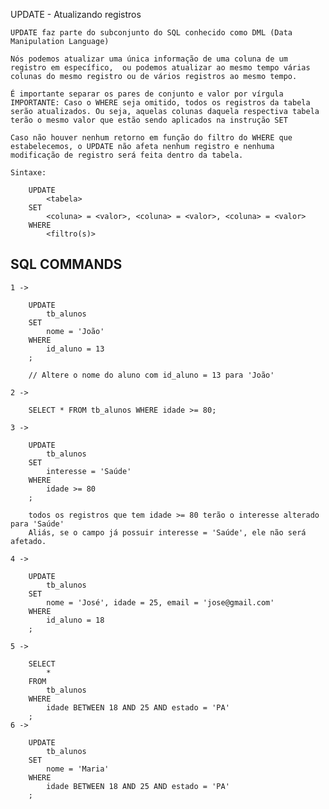 UPDATE - Atualizando registros
    
    UPDATE faz parte do subconjunto do SQL conhecido como DML (Data Manipulation Language)

    Nós podemos atualizar uma única informação de uma coluna de um registro em específico,  ou podemos atualizar ao mesmo tempo várias colunas do mesmo registro ou de vários registros ao mesmo tempo.

    É importante separar os pares de conjunto e valor por vírgula
    IMPORTANTE: Caso o WHERE seja omitido, todos os registros da tabela serão atualizados. Ou seja, aquelas colunas daquela respectiva tabela terão o mesmo valor que estão sendo aplicados na instrução SET

    Caso não houver nenhum retorno em função do filtro do WHERE que estabelecemos, o UPDATE não afeta nenhum registro e nenhuma modificação de registro será feita dentro da tabela.

    Sintaxe:

        UPDATE
            <tabela>
        SET
            <coluna> = <valor>, <coluna> = <valor>, <coluna> = <valor>
        WHERE
            <filtro(s)>

## SQL COMMANDS

    1 ->

        UPDATE
            tb_alunos
        SET
            nome = 'João'
        WHERE
            id_aluno = 13
        ;

        // Altere o nome do aluno com id_aluno = 13 para 'João'
        
    2 ->

        SELECT * FROM tb_alunos WHERE idade >= 80;
    
    3 ->

        UPDATE
            tb_alunos
        SET
            interesse = 'Saúde'
        WHERE
            idade >= 80
        ;

        todos os registros que tem idade >= 80 terão o interesse alterado para 'Saúde' 
        Aliás, se o campo já possuir interesse = 'Saúde', ele não será afetado.
    
    4 ->

        UPDATE
            tb_alunos
        SET
            nome = 'José', idade = 25, email = 'jose@gmail.com'
        WHERE
            id_aluno = 18
        ;
    
    5 ->

        SELECT 
            *
        FROM
            tb_alunos
        WHERE
            idade BETWEEN 18 AND 25 AND estado = 'PA'
        ;
    6 ->

        UPDATE
            tb_alunos
        SET
            nome = 'Maria'
        WHERE
            idade BETWEEN 18 AND 25 AND estado = 'PA'
        ;